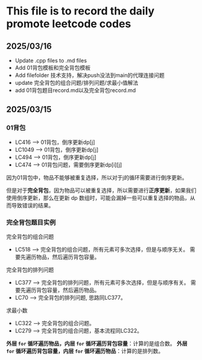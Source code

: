 # This file is to record the daily promote leetcode codes

## 2025/03/16

- Update .cpp files to .md files
- Add 01背包模板和完全背包模板
- Add filefolder 技术支持，解决push没法到main的代理连接问题
- update 完全背包的组合问题/排列问题/求最小值解法
- add 01背包题目record.md以及完全背包record.md

## 2025/03/15

### 01背包

- LC416 --> 01背包，倒序更新dp[j]
- LC1049 --> 01背包，倒序更新dp[j]
- LC494 --> 01背包，倒序更新dp[j]
- LC474 --> 01背包问题，需要倒序更新dp[i][j]

因为01背包中，物品不能够被重复选择，所以对于j的循环需要进行倒序更新。

但是对于**完全背包**，因为物品可以被重复选择，所以需要进行**正序更新**，如果我们使用倒序更新，那么在更新 dp 数组时，可能会漏掉一些可以重复选择的物品，从而导致错误的结果。

### 完全背包题目实例


完全背包的组合问题
- LC518 --> 完全背包的组合问题，所有元素可多次选择，但是与顺序无关。 需要先遍历物品，然后遍历背包容量。

完全背包的排列问题
- LC377 --> 完全背包的排列问题，所有元素可多次选择，但是与顺序有关。 需要先遍历背包容量，然后遍历物品。
- LC70 --> 完全背包的排列问题, 思路同LC377。

求最小数
- LC322 --> 完全背包的组合问题。
- LC279 --> 完全背包的组合问题，基本流程同LC322。

**外层 `for` 循环遍历物品，内层 `for` 循环遍历背包容量**：计算的是组合数。
**外层 `for` 循环遍历背包容量，内层 `for` 循环遍历物品**：计算的是排列数。